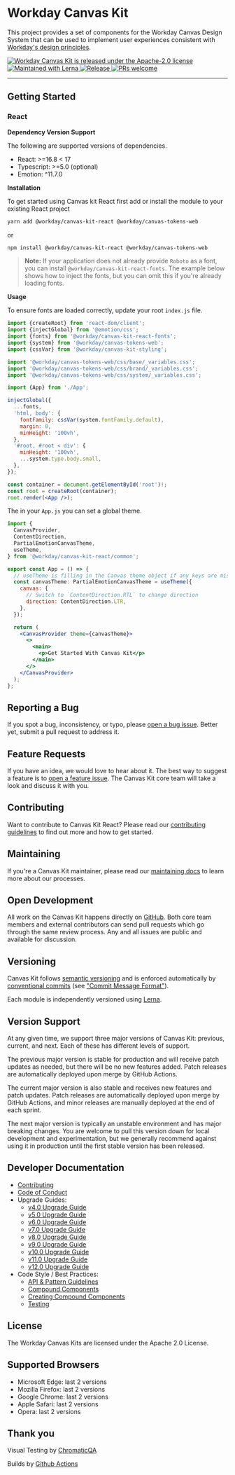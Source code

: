 # Workday Canvas Kit

This project provides a set of components for the Workday Canvas Design System that can be used to
implement user experiences consistent with
[Workday's design principles](https://design.workday.com/).

<a href="./LICENSE">
  <img src="https://img.shields.io/badge/license-Apache--2.0-blue.svg" alt="Workday Canvas Kit is released under the Apache-2.0 license" />
</a>
<a href="https://lerna.js.org">
  <img src="https://img.shields.io/badge/maintained%20with-lerna-cc00ff.svg" alt="Maintained with Lerna" />
</a>
<a href="https://github.com/Workday/canvas-kit/actions/workflows/release.yml">
  <img alt="Release" src="https://github.com/Workday/canvas-kit/actions/workflows/release.yml/badge.svg">
</a>
<a href="./modules/docs/mdx/CONTRIBUTING.mdx">
  <img src="https://img.shields.io/badge/PRs-welcome-brightgreen.svg" alt="PRs welcome" />
</a>

---

## Getting Started

### React

**Dependency Version Support**

The following are supported versions of dependencies.

* React:  >=16.8 < 17
* Typescript: >=5.0 (optional)
* Emotion: ^11.7.0

**Installation**

To get started using Canvas kit React first add or install the module to your existing React project

```sh
yarn add @workday/canvas-kit-react @workday/canvas-tokens-web
```

or

```sh
npm install @workday/canvas-kit-react @workday/canvas-tokens-web
```

> **Note:** If your application does not already provide `Roboto` as a font, you can install
> `@workday/canvas-kit-react-fonts`. The example below shows how to inject the fonts, but you can
> omit this if you're already loading fonts.

**Usage**

To ensure fonts are loaded correctly, update your root `index.js` file.

```jsx
import {createRoot} from 'react-dom/client';
import {injectGlobal} from '@emotion/css';
import {fonts} from '@workday/canvas-kit-react-fonts';
import {system} from '@workday/canvas-tokens-web';
import {cssVar} from '@workday/canvas-kit-styling';

import '@workday/canvas-tokens-web/css/base/_variables.css';
import '@workday/canvas-tokens-web/css/brand/_variables.css';
import '@workday/canvas-tokens-web/css/system/_variables.css';

import {App} from './App';

injectGlobal({
  ...fonts,
  'html, body': {
    fontFamily: cssVar(system.fontFamily.default),
    margin: 0,
    minHeight: '100vh',
  },
  '#root, #root < div': {
    minHeight: '100vh',
    ...system.type.body.small,
  },
});

const container = document.getElementById('root')!;
const root = createRoot(container);
root.render(<App />);
```

The in your `App.js` you can set a global theme.

```jsx
import {
  CanvasProvider,
  ContentDirection,
  PartialEmotionCanvasTheme,
  useTheme,
} from '@workday/canvas-kit-react/common';

export const App = () => {
  // useTheme is filling in the Canvas theme object if any keys are missing
  const canvasTheme: PartialEmotionCanvasTheme = useTheme({
    canvas: {
      // Switch to `ContentDirection.RTL` to change direction
      direction: ContentDirection.LTR,
    },
  });

  return (
    <CanvasProvider theme={canvasTheme}>
      <>
        <main>
          <p>Get Started With Canvas Kit</p>
        </main>
      </>
    </CanvasProvider>
  );
};
```

## Reporting a Bug

If you spot a bug, inconsistency, or typo, please
[open a bug issue](https://github.com/Workday/canvas-kit/issues/new?labels=bug&template=bug.md).
Better yet, submit a pull request to address it.

## Feature Requests

If you have an idea, we would love to hear about it. The best way to suggest a feature is to
[open a feature issue](https://github.com/Workday/canvas-kit/issues/new?labels=feature&template=feature.md).
The Canvas Kit core team will take a look and discuss it with you.

## Contributing

Want to contribute to Canvas Kit React? Please read our
[contributing guidelines](https://workday.github.io/canvas-kit/?path=/docs/guides-contributing--docs)
to find out more and how to get started.

## Maintaining

If you're a Canvas Kit maintainer, please read our
[maintaining docs](https://workday.github.io/canvas-kit/?path=/docs/guides-maintaining--docs) to
learn more about our processes.

## Open Development

All work on the Canvas Kit happens directly on [GitHub](https://github.com/Workday/canvas-kit). Both
core team members and external contributors can send pull requests which go through the same review
process. Any and all issues are public and available for discussion.

## Versioning

Canvas Kit follows [semantic versioning](https://semver.org/) and is enforced automatically by
[conventional commits](https://www.conventionalcommits.org/) (see
["Commit Message Format"](https://workday.github.io/canvas-kit/?path=/docs/guides-contributing--docs#commit-message-format)).

Each module is independently versioned using [Lerna](https://github.com/lerna/lerna).

## Version Support

At any given time, we support three major versions of Canvas Kit: previous, current, and next. Each
of these has different levels of support.

The previous major version is stable for production and will receive patch updates as needed, but
there will be no new features added. Patch releases are automatically deployed upon merge by GitHub
Actions.

The current major version is also stable and receives new features and patch updates. Patch releases
are automatically deployed upon merge by GitHub Actions, and minor releases are manually deployed at
the end of each sprint.

The next major version is typically an unstable environment and has major breaking changes. You are
welcome to pull this version down for local development and experimentation, but we generally
recommend against using it in production until the first stable version has been released.

## Developer Documentation

- [Contributing](https://workday.github.io/canvas-kit/?path=/docs/guides-contributing--docs)
- [Code of Conduct](https://workday.github.io/canvas-kit/?path=/docs/guides-contributing--docs#code-of-conduct)
- Upgrade Guides:
  - [v4.0 Upgrade Guide](https://workday.github.io/canvas-kit/?path=/docs/guides-upgrade-guides-v4-0--docs)
  - [v5.0 Upgrade Guide](https://workday.github.io/canvas-kit/?path=/docs/guides-upgrade-guides-v5-0--docs)
  - [v6.0 Upgrade Guide](https://workday.github.io/canvas-kit/?path=/docs/guides-upgrade-guides-v6-0--docs)
  - [v7.0 Upgrade Guide](https://workday.github.io/canvas-kit/?path=/docs/guides-upgrade-guides-v7-0--docs)
  - [v8.0 Upgrade Guide](https://workday.github.io/canvas-kit/?path=/docs/guides-upgrade-guides-v8-0--docs)
  - [v9.0 Upgrade Guide](https://workday.github.io/canvas-kit/?path=/docs/guides-upgrade-guides-v9-0--docs)
  - [v10.0 Upgrade Guide](https://workday.github.io/canvas-kit/?path=/docs/guides-upgrade-guides-v10-0--docs)
  - [v11.0 Upgrade Guide](https://workday.github.io/canvas-kit/?path=/docs/guides-upgrade-guides-v11-0--docs)
  - [v12.0 Upgrade Guide](https://workday.github.io/canvas-kit/?path=/docs/guides-upgrade-guides-v12-0--docs)
- Code Style / Best Practices:
  - [API & Pattern Guidelines](https://workday.github.io/canvas-kit/?path=/docs/guides-api-pattern-guidelines--docs)
  - [Compound Components](https://workday.github.io/canvas-kit/?path=/docs/guides-compound-components--docs)
  - [Creating Compound Components](https://workday.github.io/canvas-kit/?path=/docs/guides-creating-compound-components--docs)
  - [Testing](https://workday.github.io/canvas-kit/?path=/docs/guides-testing--docs)

## License

The Workday Canvas Kits are licensed under the Apache 2.0 License.

## Supported Browsers

- Microsoft Edge: last 2 versions
- Mozilla Firefox: last 2 versions
- Google Chrome: last 2 versions
- Apple Safari: last 2 versions
- Opera: last 2 versions

## Thank you

Visual Testing by [ChromaticQA](https://www.chromaticqa.com/)

Builds by [Github Actions](https://docs.github.com/en/actions)
